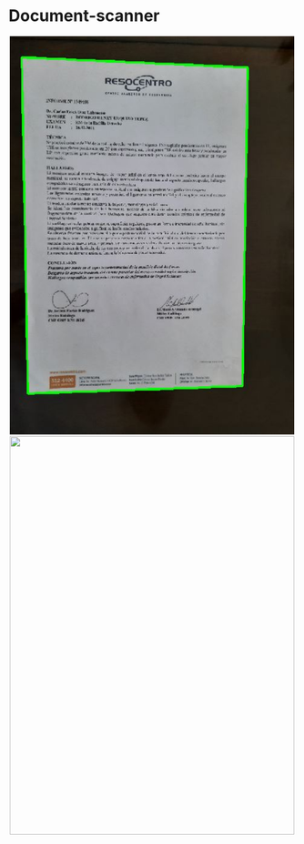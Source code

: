 # Document-scanner
<p align="middle">
<img src="https://github.com/rodrigourquizo/Document-scanner-/blob/master/images/contours.JPG" width="500" height="700"> <img src="https://github.com/rodrigourquizo/Document scanner-/blob/master/images/scanned.JPG" width="500" height="700">  
</p>
